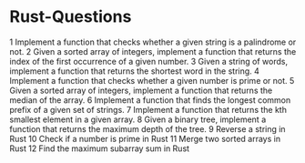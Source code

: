 # Rust-Questions
1  Implement a function that checks whether a given string is a palindrome or not.
2  Given a sorted array of integers, implement a function that returns the index of the first occurrence of a given number.
3  Given a string of words, implement a function that returns the shortest word in the string.
4  Implement a function that checks whether a given number is prime or not.
5  Given a sorted array of integers, implement a function that returns the median of the array.
6  Implement a function that finds the longest common prefix of a given set of strings.
7  Implement a function that returns the kth smallest element in a given array.
8  Given a binary tree, implement a function that returns the maximum depth of the tree.
9  Reverse a string in Rust
10 Check if a number is prime in Rust
11 Merge two sorted arrays in Rust
12 Find the maximum subarray sum in Rust
